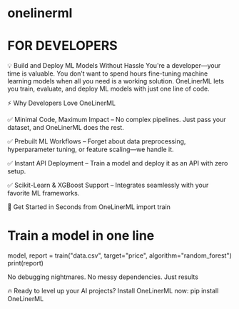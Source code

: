 # onelinerml

# FOR DEVELOPERS

💡 Build and Deploy ML Models Without Hassle
You're a developer—your time is valuable. You don’t want to spend hours fine-tuning machine learning models when all you need is a working solution. OneLinerML lets you train, evaluate, and deploy ML models with just one line of code.

⚡ Why Developers Love OneLinerML

✅ Minimal Code, Maximum Impact – No complex pipelines. Just pass your dataset, and OneLinerML does the rest.

✅ Prebuilt ML Workflows – Forget about data preprocessing, hyperparameter tuning, or feature scaling—we handle it.

✅ Instant API Deployment – Train a model and deploy it as an API with zero setup.

✅ Scikit-Learn & XGBoost Support – Integrates seamlessly with your favorite ML frameworks.


🚀 Get Started in Seconds
from OneLinerML import train
# Train a model in one line
model, report = train("data.csv", target="price", algorithm="random_forest")
print(report)

No debugging nightmares. No messy dependencies. Just results

🔥 Ready to level up your AI projects? Install OneLinerML now:
pip install OneLinerML

